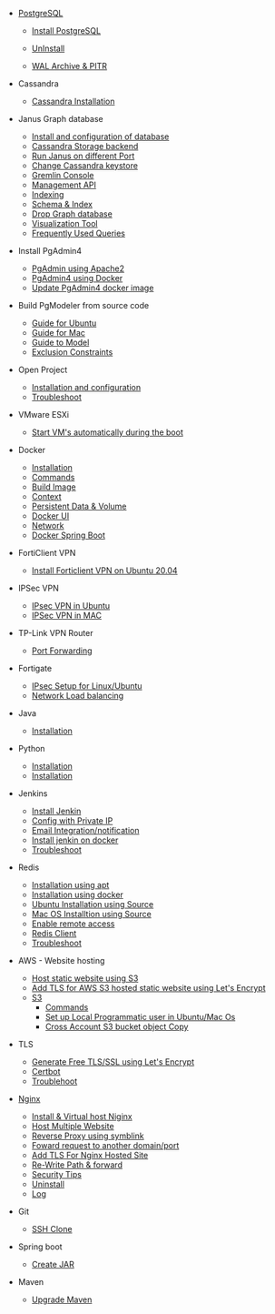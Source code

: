 * [PostgreSQL](PostgreSQL/postgresql.md)
  
   * [Install PostgreSQL](PostgreSQL/Install_PostgresQL_in_Ubuntu.md)

   * [UnInstall](PostgreSQL/UnInstall%20PostgreSQL.md)

   * [WAL Archive & PITR](PostgreSQL/WAL%20Archive%20&%20PITR.md)

* Cassandra

   * [Cassandra Installation](Cassandra/Installation.md)

* Janus Graph database

   * [Install and configuration of database](JanusGraph/Installation.md)
   * [Cassandra Storage backend](JanusGraph/Cassandra%20Storage%20Backend.md)
   * [Run Janus on different Port](JanusGraph/Run%20Janus%20on%20different%20Port.md)
   * [Change Cassandra keystore](JanusGraph/Change%20Keystore.md)
   * [Gremlin Console](JanusGraph/Gremlin%20Console.md)
   * [Management API](JanusGraph/Management%20API.md)
   * [Indexing](JanusGraph/indexing.md)
   * [Schema & Index](JanusGraph/Schema%20Index.md)
   * [Drop Graph database](JanusGraph/Drop%20Database.md)
   * [Visualization Tool](JanusGraph/Visualization%20Tool.md)
   * [Frequently Used Queries](JanusGraph/Frequently%20Used%20Query.md)

* Install PgAdmin4
   * [PgAdmin using Apache2](pgadmin4/install_pgadmin4_using_apache*md)
   * [PgAdmin4 using Docker](pgadmin4/install_pgadmin4_using_docker.md)
   * [Update PgAdmin4 docker image](pgadmin4/update_pgadmin4_docker_image.md)

* Build PgModeler from source code
   * [Guide for Ubuntu](pgmodeler/build_pgmodeler_from_source_ubuntu.md)
   * [Guide for Mac](pgmodeler/build_pgmodeler_from_source_mac.md)
   * [Guide to Model](pgmodeler/Usage%20Guide.md)
   * [Exclusion Constraints](pgmodeler/Exclusion%20Constraints.md)

* Open Project

   * [Installation and configuration](openProject/installation.md)
   * [Troubleshoot](openProject/troubleshoot.md)

* VMware ESXi

   * [Start VM's automatically during the boot](VMware%20ESXi/Start%20VM's%20automatically%20during%20the%20boot.md)

* Docker
   * [Installation](docker/installtion_configuration.md)
   * [Commands](docker/commands.md)
   * [Build Image](docker/build_image.md)
   * [Context](docker/context.md)
   * [Persistent Data & Volume](docker/persistent_data&volume.md)
   * [Docker UI](docker/docker_ui_Portainer.md)
   * [Network](docker/network.md)
   * [Docker Spring Boot](docker/spring-boot.md)

* FortiClient VPN
   * [Install Forticlient VPN on Ubuntu 20.04](Forticlient/Install_FortiClient_Ubuntu.md)
  

* IPSec VPN
   * [IPsec VPN in Ubuntu](IP%20Sec%20VPN/Ipsec%20VPN%20in%20Ubuntu.md)
   * [IPSec VPN in MAC](IP%20Sec%20VPN/VPN%20Connection%20without%20any%20client%20in%20MAC.md)

* TP-Link VPN Router
   * [Port Forwarding](Tp-Link%20VPN%20Router/Port%20Fowarding.md)

* Fortigate
   * [IPsec Setup for Linux/Ubuntu](Fortigate/IPsec%20for%20Ubuntu.md)
   * [Network Load balancing](Fortigate/Load%20balancer/Dual%20Intenet%20connection.md)

* Java
   * [Installation](Java/Installation.md)

* Python
   * [Installation](python/installation.md)
   * [Installation](python/virtualevn.adoc)

* Jenkins
   * [Install Jenkin](jenkin/installation.md)
   * [Config with Private IP](jenkin/config_with_private_ip.md)
   * [Email Integration/notification](jenkin/Email%20Integration.md)
   * [Install jenkin on docker](jenkin/jenkin_on_docker.md)
   * [Troubleshoot](jenkin/Troubleshoot.md)

* Redis
   * [Installation using apt](redis/install.md)
   * [Installation using docker](redis/docker.md)
   * [Ubuntu Installation using Source](redis/install_redis_in_ubuntu_from_source.md)
   * [Mac OS Installtion using Source](redis/install_redis_in_mac_from_source.md)
   * [Enable remote access](redis/redis_enable_remote_access.md)
   * [Redis Client](redis/redis-client.md)
   * [Troubleshoot](redis/troubleshoot.md)

* AWS - Website hosting
   * [Host static website using S3](aws/host_static_website_using_s*md)
   * [Add TLS for AWS S3 hosted static website using Let's Encrypt](aws/tls/create_cloud_front.md)
   * [S3](aws/S3)
      * [Commands](aws/S3/commands.md)
      * [Set up Local Programmatic user in Ubuntu/Mac Os](aws/S3/Set-up%20user%20in%20Ubuntu/Mac.md)
      * [Cross Account S3 bucket object Copy](aws/S3/Set-up%20user%20in%20Ubuntu/cross_account_S3_copy.md)

* TLS
   * [Generate Free TLS/SSL using Let's Encrypt](TLS/let's_encrypt.md)
   * [Certbot](TLS/certbot.md)
   * [Troublehoot](TLS/Troubleshoot.md)
   
* [Nginx](Nginx/nginx.md)
   * [Install & Virtual host Niginx](Nginx/installation_in_Ubuntu.md)
   * [Host Multiple Website](Nginx/multiple_website.md)
   * [Reverse Proxy using symblink](Nginx/reverse_proxy_with_symblink.md)
   * [Foward request to another domain/port](Nginx/Forward%20request%20to%20another%20domain%20or%20port.md)
   * [Add TLS For Nginx Hosted Site](Nginx/Add_TLS_For_Nginx_Hosted_Site.md)
   * [Re-Write Path & forward](Nginx/rewrite%20Path.md)
   * [Security Tips](Nginx/Security_tips.md)
   * [Uninstall](Nginx/Uninstall.md)
   * [Log](Nginx/log.md)

* Git
   * [SSH Clone](git/ssh_git_clone.md)

* Spring boot

   * [Create JAR](spring-boot-jar/create_jar.md)
* Maven
   * [Upgrade Maven](maven/upgrade_maven.md)
